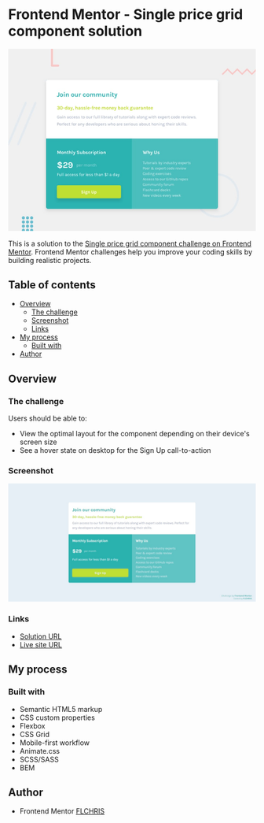 # Frontend Mentor - Single price grid component solution

![](./design/desktop-preview.jpg)

This is a solution to the [Single price grid component challenge on Frontend Mentor](https://www.frontendmentor.io/challenges/single-price-grid-component-5ce41129d0ff452fec5abbbc). Frontend Mentor challenges help you improve your coding skills by building realistic projects. 

## Table of contents

- [Overview](#overview)
  - [The challenge](#the-challenge)
  - [Screenshot](#screenshot)
  - [Links](#links)
- [My process](#my-process)
  - [Built with](#built-with)
- [Author](#author)

## Overview

### The challenge

Users should be able to:

- View the optimal layout for the component depending on their device's screen size
- See a hover state on desktop for the Sign Up call-to-action

### Screenshot

![](./screenshot.jpg)

### Links

- [Solution URL]()
- [Live site URL]()

## My process

### Built with

- Semantic HTML5 markup
- CSS custom properties
- Flexbox
- CSS Grid
- Mobile-first workflow
- Animate.css
- SCSS/SASS
- BEM

## Author

- Frontend Mentor [FLCHRIS](https://www.frontendmentor.io/profile/FLCHRIS)